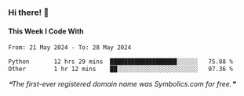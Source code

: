 ### Hi there! 👋

#### This Week I Code With
<!--START_SECTION:waka-->

```txt
From: 21 May 2024 - To: 28 May 2024

Python       12 hrs 29 mins  ███████████████████░░░░░░   75.88 %
Other        1 hr 12 mins    ██░░░░░░░░░░░░░░░░░░░░░░░   07.36 %
```

<!--END_SECTION:waka-->

<!--STARTS_HERE_QUOTE_README-->
<i>❝The first-ever registered domain name was Symbolics.com for free.❞</i>
<!--ENDS_HERE_QUOTE_README-->
